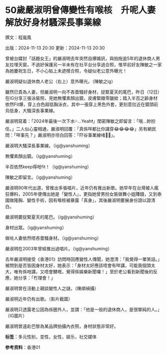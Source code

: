 # 50歲嚴淑明曾傳變性有喉核　升呢人妻解放好身材騷深長事業線

撰文：程嵐風

出版：2024-11-13 20:30 更新：2024-11-13 20:30

曾被台媒封「話題女王」的嚴淑明去年突然自爆婚訊，與拍拖逾5年的退休商人男友拉埋天窗，不過好保護另一半未有在社平台分享過合照，惟早前好友陳敏之一家為她慶祝生日，不小心貼上未遮樣合照，令疑似老公意外曝光！

嚴淑明疑似退休商人老公（右上）意外曝光。（陳敏之ig）

雖然已貴為人妻，但嚴淑明一向不吝嗇騷好身材，捉緊夏天的尾巴，昨日（12日）在IG分享三張泳裝照，見她無懼素顏出鏡，皮膚緊緻零皺紋；踏入半百之齡身材依然Fit爆，穿上白色超低胸泳衣，其中一張穿上黑色外套，更刻意拉近在鏡頭前烏低身，大騷深長事業線。

嚴淑明寫着：「2024年最後一次下水💦...Yeah❗️」閨密陳敏之即留言：「哦...妳扮佢。」二人似心靈相通，嚴淑明回覆：「真係咩都比你識穿😂😂😂😂」另有網民問：「咩事先？」嚴淑明亦坦白回答：「吓谷事業線啫🤪😂」。

嚴淑明大騷深長事業線。（ig@yanshuming）

無懼素顏出鏡。（ig@yanshuming）

半百依然keep得咁fit！（ig@yanshuming）

陳敏之即留言。（ig@yanshuming）

嚴淑明90年代出道，曾推出多張唱片，近年仍有推出新歌。她早年在台灣被人瘋狂爆料，2005年便傳出她是「變性人」，更指她曾男扮女裝做舞小姐賺錢，又到泰國做隆胸、變性手術，因有喉核被暴露「真身」，其後嚴淑明要展身份證以證清白。

嚴淑明要捉緊夏天的尾巴。（ig@yanshuming）

身材出眾。（ig@yanshuming）

做咗人妻依然唔吝嗇騷身材。（ig@yanshuming）

嚴淑明在2003年曾經推出過唱片。（ig@yanshuming）

去年嚴淑明接受《香港01》訪問時回應變性人傳聞，她澄清：「我覺得一單笑話。」被問到是否皆因身材太好，她表示：「身材太好應該唔會有咩講，可能我個頭太大，唯有係咁講，又唔會嬲嘅，覺得係娛樂新聞囉！」至於老公看到新聞後的反應，她分享：「冇理會！」

嚴淑明曾在活動上親談變性人之謎。（陳順禎攝）

嚴淑明近年仍有出歌。（影片截圖）

嚴淑明只透露老公因為係圈外人，並謂：「他是一般的退休商人，是很單純的人。」（IG圖片）

嚴淑明曾遠赴巴黎為某品牌拍攝內衣照，身材狀態非常好。

**标签**：多元性别，变性，女性，娱乐，社交媒体

**参考资料**：香港01